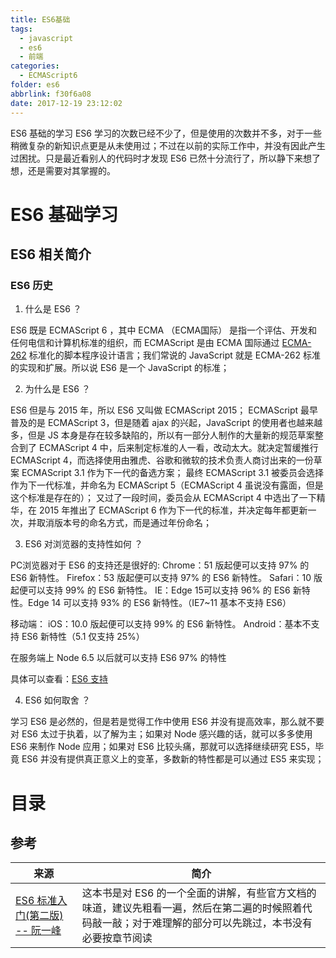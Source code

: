 ```yaml
---
title: ES6基础
tags:
  - javascript
  - es6
  - 前端
categories:
  - ECMAScript6
folder: es6
abbrlink: f30f6a08
date: 2017-12-19 23:12:02
---
```


ES6 基础的学习
ES6 学习的次数已经不少了，但是使用的次数并不多，对于一些稍微复杂的新知识点更是从未使用过；不过在以前的实际工作中，并没有因此产生过困扰。只是最近看别人的代码时才发现 ES6 已然十分流行了，所以静下来想了想，还是需要对其掌握的。

<!-- more -->

# ES6 基础学习

## ES6 相关简介

### ES6 历史

1. 什么是 ES6 ？

  ES6 既是 ECMAScript 6 ，其中 ECMA （ECMA国际） 是指一个评估、开发和任何电信和计算机标准的组织，而 ECMAScript 是由 ECMA 国际通过 [ECMA-262](http://www.ecma-international.org/publications/standards/Ecma-262.htm) 标准化的脚本程序设计语言；我们常说的 JavaScript 就是 ECMA-262 标准的实现和扩展。所以说 ES6 是一个 JavaScript 的标准；

2. 为什么是 ES6 ？

  ES6 但是与 2015 年，所以 ES6 又叫做 ECMAScript 2015；
  ECMAScript 最早普及的是 ECMAScript 3，但是随着 ajax 的兴起，JavaScript 的使用者也越来越多，但是 JS 本身是存在较多缺陷的，所以有一部分人制作的大量新的规范草案整合到了 ECMAScript 4 中，后来制定标准的人一看，改动太大。就决定暂缓推行 ECMAScript 4，而选择使用由雅虎、谷歌和微软的技术负责人商讨出来的一份草案 ECMAScript 3.1 作为下一代的备选方案；
  最终 ECMAScript 3.1 被委员会选择作为下一代标准，并命名为 ECMAScript 5（ECMAScript 4 虽说没有露面，但是这个标准是存在的）；
  又过了一段时间，委员会从 ECMAScript 4 中选出了一下精华，在 2015 年推出了 ECMAScript 6 作为下一代的标准，并决定每年都更新一次，并取消版本号的命名方式，而是通过年份命名；

3. ES6 对浏览器的支持性如何 ？

  PC浏览器对于 ES6 的支持还是很好的:
    Chrome：51 版起便可以支持 97% 的 ES6 新特性。
    Firefox：53 版起便可以支持 97% 的 ES6 新特性。
    Safari：10 版起便可以支持 99% 的 ES6 新特性。
    IE：Edge 15可以支持 96% 的 ES6 新特性。Edge 14 可以支持 93% 的 ES6 新特性。（IE7~11 基本不支持 ES6）

  移动端：
    iOS：10.0 版起便可以支持 99% 的 ES6 新特性。
    Android：基本不支持 ES6 新特性（5.1 仅支持 25%）

  在服务端上 Node 6.5 以后就可以支持 ES6 97% 的特性

  具体可以查看：[ES6 支持](http://kangax.github.io/compat-table/es6/)

4. ES6 如何取舍 ？

  学习 ES6 是必然的，但是若是觉得工作中使用 ES6 并没有提高效率，那么就不要对 ES6 太过于执着，以了解为主；如果对 Node 感兴趣的话，就可以多多使用 ES6 来制作 Node 应用；如果对 ES6 比较头痛，那就可以选择继续研究 ES5，毕竟 ES6 并没有提供真正意义上的变革，多数新的特性都是可以通过 ES5 来实现；

# 目录



## 参考

来源 | 简介
---|---
[ES6 标准入门(第二版) -- 阮一峰](http://es6.ruanyifeng.com/) | 这本书是对 ES6 的一个全面的讲解，有些官方文档的味道，建议先粗看一遍，然后在第二遍的时候照着代码敲一敲；对于难理解的部分可以先跳过，本书没有必要按章节阅读